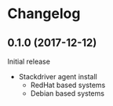 # Changelog

## 0.1.0 (2017-12-12)

Initial release

- Stackdriver agent install
    * RedHat based systems
    * Debian based systems
